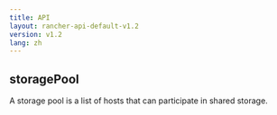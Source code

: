 ```yaml
---
title: API
layout: rancher-api-default-v1.2
version: v1.2
lang: zh
---
```


## storagePool


A storage pool is a list of hosts that can participate in shared storage.


